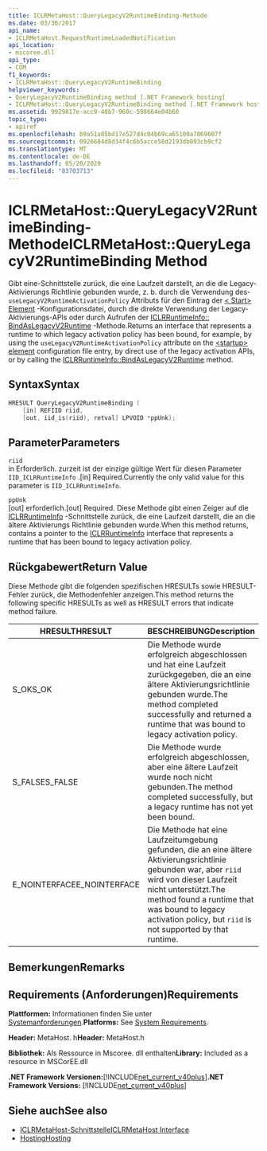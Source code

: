 ```yaml
---
title: ICLRMetaHost::QueryLegacyV2RuntimeBinding-Methode
ms.date: 03/30/2017
api_name:
- ICLRMetaHost.RequestRuntimeLoadedNotification
api_location:
- mscoree.dll
api_type:
- COM
f1_keywords:
- ICLRMetaHost::QueryLegacyV2RuntimeBinding
helpviewer_keywords:
- QueryLegacyV2RuntimeBinding method [.NET Framework hosting]
- ICLRMetaHost::QueryLegacyV2RuntimeBinding method [.NET Framework hosting]
ms.assetid: 9929817e-acc9-40b7-960c-598664e04b60
topic_type:
- apiref
ms.openlocfilehash: b9a51a85bd17e527d4c04b69ca65100a7069607f
ms.sourcegitcommit: 0926684d8d34f4c6b5acce58d2193db093cb9cf2
ms.translationtype: MT
ms.contentlocale: de-DE
ms.lasthandoff: 05/20/2020
ms.locfileid: "83703713"
---
```

# <a name="iclrmetahostquerylegacyv2runtimebinding-method"></a><span data-ttu-id="2b103-102">ICLRMetaHost::QueryLegacyV2RuntimeBinding-Methode</span><span class="sxs-lookup"><span data-stu-id="2b103-102">ICLRMetaHost::QueryLegacyV2RuntimeBinding Method</span></span>
<span data-ttu-id="2b103-103">Gibt eine-Schnittstelle zurück, die eine Laufzeit darstellt, an die die Legacy-Aktivierungs Richtlinie gebunden wurde, z. b. durch die Verwendung des- `useLegacyV2RuntimeActivationPolicy` Attributs für den Eintrag der [ \< Start> Element](../../../../docs/framework/configure-apps/file-schema/startup/startup-element.md) -Konfigurationsdatei, durch die direkte Verwendung der Legacy-Aktivierungs-APIs oder durch Aufrufen der [ICLRRuntimeInfo:: BindAsLegacyV2Runtime](iclrruntimeinfo-bindaslegacyv2runtime-method.md) -Methode.</span><span class="sxs-lookup"><span data-stu-id="2b103-103">Returns an interface that represents a runtime to which legacy activation policy has been bound, for example, by using the `useLegacyV2RuntimeActivationPolicy` attribute on the [\<startup> element](../../../../docs/framework/configure-apps/file-schema/startup/startup-element.md) configuration file entry, by direct use of the legacy activation APIs, or by calling the [ICLRRuntimeInfo::BindAsLegacyV2Runtime](iclrruntimeinfo-bindaslegacyv2runtime-method.md) method.</span></span>  
  
## <a name="syntax"></a><span data-ttu-id="2b103-104">Syntax</span><span class="sxs-lookup"><span data-stu-id="2b103-104">Syntax</span></span>  
  
```cpp  
HRESULT QueryLegacyV2RuntimeBinding (  
    [in] REFIID riid,  
    [out, iid_is(riid), retval] LPVOID *ppUnk);  
```  
  
## <a name="parameters"></a><span data-ttu-id="2b103-105">Parameter</span><span class="sxs-lookup"><span data-stu-id="2b103-105">Parameters</span></span>  
 `riid`  
 <span data-ttu-id="2b103-106">in Erforderlich. zurzeit ist der einzige gültige Wert für diesen Parameter `IID_ICLRRuntimeInfo` .</span><span class="sxs-lookup"><span data-stu-id="2b103-106">[in] Required.Currently the only valid value for this parameter is `IID_ICLRRuntimeInfo`.</span></span>  
  
 `ppUnk`  
 <span data-ttu-id="2b103-107">[out] erforderlich.</span><span class="sxs-lookup"><span data-stu-id="2b103-107">[out] Required.</span></span> <span data-ttu-id="2b103-108">Diese Methode gibt einen Zeiger auf die [ICLRRuntimeInfo](iclrruntimeinfo-interface.md) -Schnittstelle zurück, die eine Laufzeit darstellt, die an die ältere Aktivierungs Richtlinie gebunden wurde.</span><span class="sxs-lookup"><span data-stu-id="2b103-108">When this method returns, contains a pointer to the [ICLRRuntimeInfo](iclrruntimeinfo-interface.md) interface that represents a runtime that has been bound to legacy activation policy.</span></span>  
  
## <a name="return-value"></a><span data-ttu-id="2b103-109">Rückgabewert</span><span class="sxs-lookup"><span data-stu-id="2b103-109">Return Value</span></span>  
 <span data-ttu-id="2b103-110">Diese Methode gibt die folgenden spezifischen HRESULTs sowie HRESULT-Fehler zurück, die Methodenfehler anzeigen.</span><span class="sxs-lookup"><span data-stu-id="2b103-110">This method returns the following specific HRESULTs as well as HRESULT errors that indicate method failure.</span></span>  
  
|<span data-ttu-id="2b103-111">HRESULT</span><span class="sxs-lookup"><span data-stu-id="2b103-111">HRESULT</span></span>|<span data-ttu-id="2b103-112">BESCHREIBUNG</span><span class="sxs-lookup"><span data-stu-id="2b103-112">Description</span></span>|  
|-------------|-----------------|  
|<span data-ttu-id="2b103-113">S_OK</span><span class="sxs-lookup"><span data-stu-id="2b103-113">S_OK</span></span>|<span data-ttu-id="2b103-114">Die Methode wurde erfolgreich abgeschlossen und hat eine Laufzeit zurückgegeben, die an eine ältere Aktivierungsrichtlinie gebunden wurde.</span><span class="sxs-lookup"><span data-stu-id="2b103-114">The method completed successfully and returned a runtime that was bound to legacy activation policy.</span></span>|  
|<span data-ttu-id="2b103-115">S_FALSE</span><span class="sxs-lookup"><span data-stu-id="2b103-115">S_FALSE</span></span>|<span data-ttu-id="2b103-116">Die Methode wurde erfolgreich abgeschlossen, aber eine ältere Laufzeit wurde noch nicht gebunden.</span><span class="sxs-lookup"><span data-stu-id="2b103-116">The method completed successfully, but a legacy runtime has not yet been bound.</span></span>|  
|<span data-ttu-id="2b103-117">E_NOINTERFACE</span><span class="sxs-lookup"><span data-stu-id="2b103-117">E_NOINTERFACE</span></span>|<span data-ttu-id="2b103-118">Die Methode hat eine Laufzeitumgebung gefunden, die an eine ältere Aktivierungsrichtlinie gebunden war, aber `riid` wird von dieser Laufzeit nicht unterstützt.</span><span class="sxs-lookup"><span data-stu-id="2b103-118">The method found a runtime that was bound to legacy activation policy, but `riid` is not supported by that runtime.</span></span>|  
  
## <a name="remarks"></a><span data-ttu-id="2b103-119">Bemerkungen</span><span class="sxs-lookup"><span data-stu-id="2b103-119">Remarks</span></span>  
  
## <a name="requirements"></a><span data-ttu-id="2b103-120">Requirements (Anforderungen)</span><span class="sxs-lookup"><span data-stu-id="2b103-120">Requirements</span></span>  
 <span data-ttu-id="2b103-121">**Plattformen:** Informationen finden Sie unter [Systemanforderungen](../../get-started/system-requirements.md).</span><span class="sxs-lookup"><span data-stu-id="2b103-121">**Platforms:** See [System Requirements](../../get-started/system-requirements.md).</span></span>  
  
 <span data-ttu-id="2b103-122">**Header:** MetaHost. h</span><span class="sxs-lookup"><span data-stu-id="2b103-122">**Header:** MetaHost.h</span></span>  
  
 <span data-ttu-id="2b103-123">**Bibliothek:** Als Ressource in Mscoree. dll enthalten</span><span class="sxs-lookup"><span data-stu-id="2b103-123">**Library:** Included as a resource in MSCorEE.dll</span></span>  
  
 <span data-ttu-id="2b103-124">**.NET Framework Versionen:**[!INCLUDE[net_current_v40plus](../../../../includes/net-current-v40plus-md.md)]</span><span class="sxs-lookup"><span data-stu-id="2b103-124">**.NET Framework Versions:** [!INCLUDE[net_current_v40plus](../../../../includes/net-current-v40plus-md.md)]</span></span>  
  
## <a name="see-also"></a><span data-ttu-id="2b103-125">Siehe auch</span><span class="sxs-lookup"><span data-stu-id="2b103-125">See also</span></span>

- [<span data-ttu-id="2b103-126">ICLRMetaHost-Schnittstelle</span><span class="sxs-lookup"><span data-stu-id="2b103-126">ICLRMetaHost Interface</span></span>](iclrmetahost-interface.md)
- [<span data-ttu-id="2b103-127">Hosting</span><span class="sxs-lookup"><span data-stu-id="2b103-127">Hosting</span></span>](index.md)
